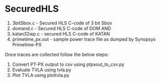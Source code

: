 # SecuredHLS
1) 3bitSbox.c - Secured HLS C-code of 3 bit Sbox
2) domand.c - Secured HLS C-code of DOM AND 
3) katan32wp.c - secured HLS C-code of KATAN
4) primetime_px.out - sample power trace file as dumped by Synopsys Primetime-PX

Once traces are collected follow the below steps:
1) Convert PT-PX output to csv using ptpxout_to_csv.py
2) Evaluate TVLA using tvla.py
3) Plot TVLA using plottvla.py
